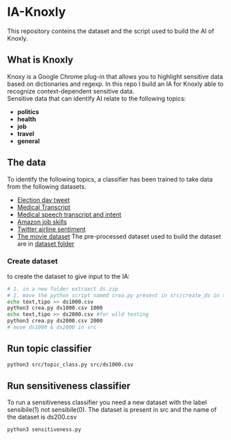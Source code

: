 # IA-Knoxly
This repository conteins the dataset and the script used to build the AI of Knoxly.  

## What is Knoxly
Knoxy is a Google Chrome plug-in that allows you to highlight sensitive data based on dictionaries and regexp.
In this repo I build an IA for Knoxly able to recognize context-dependent sensitive data.  
Sensitive data that can identify AI relate to the following topics:
- **politics**
- **health**
- **job**
- **travel**
- **general**

## The data
To identify the following topics, a classifier has been trained to take data from the following datasets.
- [Election day tweet](https://www.kaggle.com/kinguistics/election-day-tweets?rvi=1)
- [Medical Transcript](https://www.kaggle.com/tboyle10/medicaltranscriptions?rvi=1)
- [Medical speech transcript and intent](https://www.kaggle.com/paultimothymooney/medical-speech-transcription-and-intent?rvi=1)
- [Amazon job skills](https://www.kaggle.com/atahmasb/amazon-job-skills?rvi=1)
- [Twitter airline sentiment](https://www.kaggle.com/crowdflower/twitter-airline-sentiment?rvi=1)
- [The movie dataset](https://www.kaggle.com/rounakbanik/the-movies-dataset)
The pre-processed dataset used to build the dataset are in [dataset folder](https://github.com/CiccioTecchio/IA-Knoxly/blob/master/dataset/ds.zip)

### Create dataset
to create the dataset to give input to the IA:
```bash
# 1. in a new folder extraxct ds.zip
# 2. move the python script named crea.py present in src/create_ds in the new folder
echo text,tipo >> ds1000.csv
python3 crea.py ds1000.csv 1000
echo text,tipo >> ds2000.csv #for wild testing
python3 crea.py ds2000.csv 2000
# move ds1000 & ds2000 in src
```

## Run topic classifier
```bash
python3 src/topic_class.py src/ds1000.csv 
```

## Run sensitiveness classifier
To run a sensitiveness classifier you need a new dataset with the label sensibile(1) not sensibile(0). The dataset is present in src and the name of the dataset is ds200.csv
```bash
python3 sensitiveness.py
```
